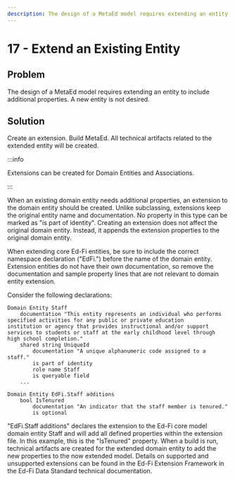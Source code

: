 ```yaml
---
description: The design of a MetaEd model requires extending an entity to include additional properties.
---
```


# 17 - Extend an Existing Entity

## Problem

The design of a MetaEd model requires extending an entity to include additional
properties. A new entity is not desired.

## Solution

Create an extension. Build MetaEd. All technical artifacts related to the
extended entity will be created.

:::info

Extensions can be created for Domain Entities and Associations.

:::

When an existing domain entity needs additional properties, an extension to the
domain entity should be created. Unlike subclassing, extensions keep the
original entity name and documentation. No property in this type can be marked
as "is part of identity". Creating an extension does not affect the original
domain entity. Instead, it appends the extension properties to the original
domain entity.

When extending core Ed-Fi entities, be sure to include the correct namespace
declaration ("EdFi.") before the name of the domain entity. Extension entities
do not have their own documentation, so remove the documentation and sample
property lines that are not relevant to domain entity extension.

Consider the following declarations:

```metaed
Domain Entity Staff
    documentation "This entity represents an individual who performs specified activities for any public or private education institution or agency that provides instructional and/or support services to students or staff at the early childhood level through high school completion."
    shared string UniqueId
        documentation "A unique alphanumeric code assigned to a staff."
        is part of identity
        role name Staff
        is queryable field
    ...
```

```metaed
Domain Entity EdFi.Staff additions
    bool IsTenured
        documentation "An indicator that the staff member is tenured."
        is optional
```

"EdFi.Staff additions" declares the extension to the Ed-Fi core model domain
entity Staff and will add all defined properties within the extension file. In
this example, this is the "IsTenured" property. When a build is run, technical
artifacts are created for the extended domain entity to add the new properties
to the now extended model. Details on supported and unsupported extensions can
be found in the Ed-Fi Extension Framework in the Ed-Fi Data Standard technical
documentation.
